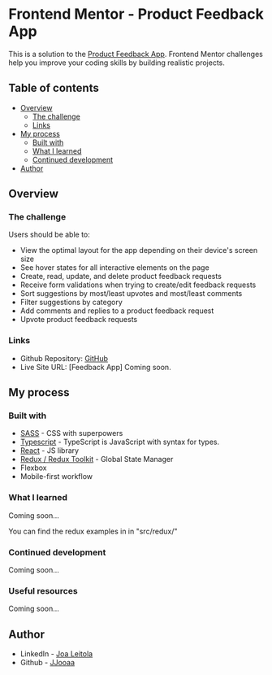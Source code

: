 # Frontend Mentor - Product Feedback App

This is a solution to the [Product Feedback App](https://www.frontendmentor.io/challenges/product-feedback-app-wbvUYqjR6). Frontend Mentor challenges help you improve your coding skills by building realistic projects.

## Table of contents

- [Overview](#overview)
  - [The challenge](#the-challenge)
  - [Links](#links)
- [My process](#my-process)
  - [Built with](#built-with)
  - [What I learned](#what-i-learned)
  - [Continued development](#continued-development)
- [Author](#author)

## Overview

### The challenge

Users should be able to:

- View the optimal layout for the app depending on their device's screen size
- See hover states for all interactive elements on the page
- Create, read, update, and delete product feedback requests
- Receive form validations when trying to create/edit feedback requests
- Sort suggestions by most/least upvotes and most/least comments
- Filter suggestions by category
- Add comments and replies to a product feedback request
- Upvote product feedback requests

### Links

- Github Repository: [GitHub](https://github.com/JJooaa/feedbackapp)
- Live Site URL: [Feedback App] Coming soon.

## My process

### Built with

- [SASS](https://sass-lang.com/) - CSS with superpowers
- [Typescript](https://www.typescriptlang.org/) - TypeScript is JavaScript with syntax for types.
- [React](https://reactjs.org/) - JS library
- [Redux / Redux Toolkit](https://redux.js.org/) - Global State Manager
- Flexbox
- Mobile-first workflow

### What I learned

Coming soon...

You can find the redux examples in in "src/redux/"

### Continued development

Coming soon...

### Useful resources

Coming soon...

## Author

- LinkedIn - [Joa Leitola](https://www.linkedin.com/in/joa-leitola-478515212/)
- Github - [JJooaa](https://github.com/JJooaa)
